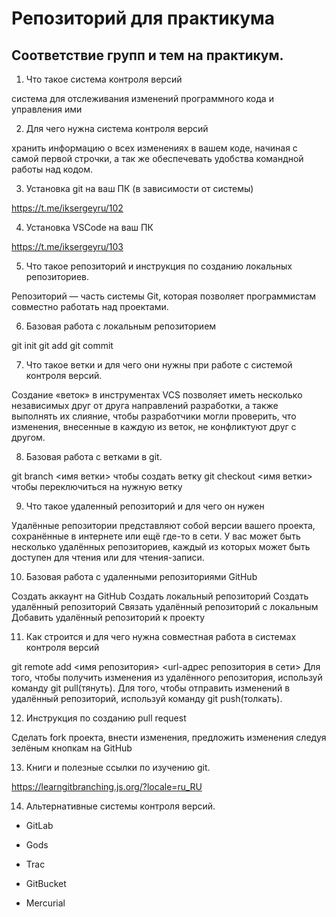 # Репозиторий для практикума
## Соответствие групп и тем на практикум.

1. Что такое система контроля версий

система для отслеживания изменений программного кода и управления ими

2. Для чего нужна система контроля версий

хранить информацию о всех изменениях в вашем коде, начиная с самой первой строчки, а так же обеспечевать удобства командной работы над кодом.

3. Установка git на ваш ПК (в зависимости от системы)

https://t.me/iksergeyru/102

4. Установка VSCode на ваш ПК

https://t.me/iksergeyru/103

5. Что такое репозиторий и инструкция по созданию локальных репозиториев.

Репозиторий — часть системы Git, которая позволяет программистам совместно работать над проектами.

6. Базовая работа с локальным репозиторием

git init
git add
git commit


7. Что такое ветки и для чего они нужны при работе с системой контроля версий.

Создание «веток» в инструментах VCS позволяет иметь несколько независимых друг от друга направлений разработки, а также выполнять их слияние, чтобы разработчики могли проверить, что изменения, внесенные в каждую из веток, не конфликтуют друг с другом.

8. Базовая работа с ветками в git.

git branch <имя ветки> чтобы создать ветку
git checkout <имя ветки> чтобы переключиться на нужную ветку

9. Что такое удаленный репозиторий и для чего он нужен

Удалённые репозитории представляют собой версии вашего проекта, сохранённые в интернете или ещё где-то в сети. У вас может быть несколько удалённых репозиториев, каждый из которых может быть доступен для чтения или для чтения-записи.

10. Базовая работа с удаленными репозиториями GitHub

Создать аккаунт на GitHub
Создать локальный репозиторий
Создать удалённый репозиторий
Связать удалённый репозиторий с локальным
Добавить удалённый репозиторий к проекту


11. Как строится и для чего нужна совместная работа в системах контроля версий

git remote add <имя репозитория> <url-адрес репозитория в сети>
Для того, чтобы получить изменения из удалённого репозитория, используй команду git pull(тянуть). Для того, чтобы отправить изменений в удалённый репозиторий, используй команду git push(толкать).

12. Инструкция по созданию pull request

Сделать fork проекта, внести изменения, предложить изменения следуя зелёным кнопкам на GitHub

13. Книги и полезные ссылки по изучению git.

https://learngitbranching.js.org/?locale=ru_RU

14. Альтернативные системы контроля версий.

+ GitLab 

+ Gods

+ Trac

+ GitBucket

+ Mercurial